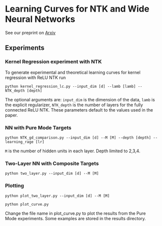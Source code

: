 
# Learning Curves for NTK and Wide Neural Networks
See our preprint on [Arxiv](https://arxiv.org/abs/2002.02561)

## Experiments

### Kernel Regression experiment with NTK
To generate experimental and theoretical learning curves for kernel regression with ReLU NTK run

`python kernel_regression_lc.py --input_dim [d] --lamb [lamb] --NTK_depth [depth]`

The optional arguments are: `input_dim` is the dimension of the data,
`lamb` is the explicit regularizer,
`NTK_depth` is the number of layers for the fully connected ReLU NTK.
These parameters default to the values used in the paper.

### NN with Pure Mode Targets

`python NTK_gd_comparison.py --input_dim [d] --M [M] --depth [depth] --learning_rage [lr]`

`M` is the number of hidden units in each layer. Depth limited to 2,3,4.

### Two-Layer NN with Composite Targets

`python two_layer.py --input_dim [d] --M [M]`

### Plotting

`python plot_two_layer.py --input_dim [d] --M [M]`

`python plot_curve.py`

Change the file name in plot_curve.py to plot the results from the Pure Mode experiments.
Some examples are stored in the results directory.
